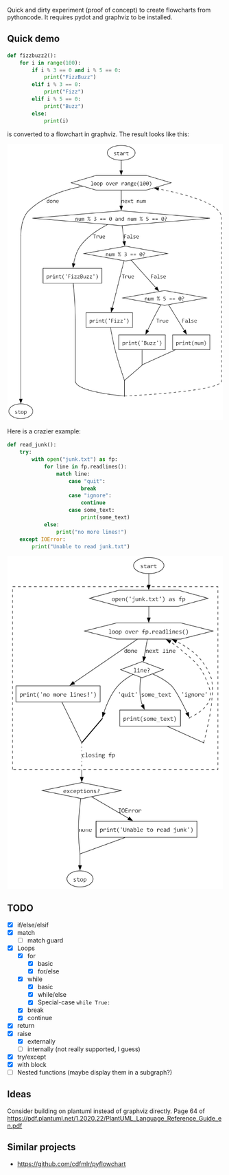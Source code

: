 Quick and dirty experiment (proof of concept) to create flowcharts from pythoncode.
It requires pydot and graphviz to be installed.

## Quick demo

```python
def fizzbuzz2():
    for i in range(100):
        if i % 3 == 0 and i % 5 == 0:
            print("FizzBuzz")
        elif i % 3 == 0:
            print("Fizz")
        elif i % 5 == 0:
            print("Buzz")
        else:
            print(i)
```

is converted to a flowchart in graphviz.
The result looks like this:

![fizzbuzz.png](fizzbuzz.png)

Here is a crazier example:

```python
def read_junk():
    try:
        with open("junk.txt") as fp:
            for line in fp.readlines():
                match line:
                    case "quit":
                        break
                    case "ignore":
                        continue
                    case some_text:
                        print(some_text)
            else:
                print("no more lines!")
    except IOError:
        print("Unable to read junk.txt")
```

![junk.png](junk.png)

## TODO

- [x] if/else/elsif
- [x] match
    - [ ] match guard
- [x] Loops
    - [x] for
        - [x] basic
        - [x] for/else
    - [x] while
      - [x] basic
      - [x] while/else
      - [x] Special-case `while True:`
    - [x] break
    - [x] continue
- [x] return
- [x] raise
    - [x] externally
    - [ ] internally (not really supported, I guess)
- [x] try/except
- [x] with block
- [ ] Nested functions (maybe display them in a subgraph?)

## Ideas

Consider building on plantuml instead of graphviz directly.
Page 64 of https://pdf.plantuml.net/1.2020.22/PlantUML_Language_Reference_Guide_en.pdf

## Similar projects

- https://github.com/cdfmlr/pyflowchart
